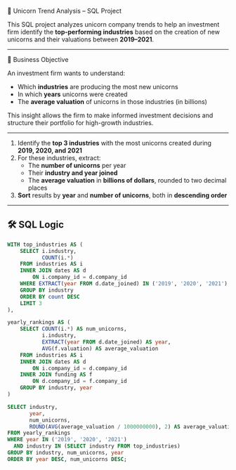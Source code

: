 🦄 Unicorn Trend Analysis – SQL Project

This SQL project analyzes unicorn company trends to help an investment firm identify the **top-performing industries** based on the creation of new unicorns and their valuations between **2019–2021**.

---

 💼 Business Objective

An investment firm wants to understand:
- Which **industries** are producing the most new unicorns
- In which **years** unicorns were created
- The **average valuation** of unicorns in those industries (in billions)

This insight allows the firm to make informed investment decisions and structure their portfolio for high-growth industries.

---


1. Identify the **top 3 industries** with the most unicorns created during **2019, 2020, and 2021**
2. For these industries, extract:
   - The **number of unicorns** per year
   - Their **industry and year joined**
   - The **average valuation** in **billions of dollars**, rounded to two decimal places
3. **Sort** results by **year** and **number of unicorns**, both in **descending order**

---

## 🛠️ SQL Logic

```sql
WITH top_industries AS (
    SELECT i.industry, 
           COUNT(i.*)
    FROM industries AS i
    INNER JOIN dates AS d
        ON i.company_id = d.company_id
    WHERE EXTRACT(year FROM d.date_joined) IN ('2019', '2020', '2021')
    GROUP BY industry
    ORDER BY count DESC
    LIMIT 3
),

yearly_rankings AS (
    SELECT COUNT(i.*) AS num_unicorns,
           i.industry,
           EXTRACT(year FROM d.date_joined) AS year,
           AVG(f.valuation) AS average_valuation
    FROM industries AS i
    INNER JOIN dates AS d
        ON i.company_id = d.company_id
    INNER JOIN funding AS f
        ON d.company_id = f.company_id
    GROUP BY industry, year
)

SELECT industry,
       year,
       num_unicorns,
       ROUND(AVG(average_valuation / 1000000000), 2) AS average_valuation_billions
FROM yearly_rankings
WHERE year IN ('2019', '2020', '2021')
  AND industry IN (SELECT industry FROM top_industries)
GROUP BY industry, num_unicorns, year
ORDER BY year DESC, num_unicorns DESC;

